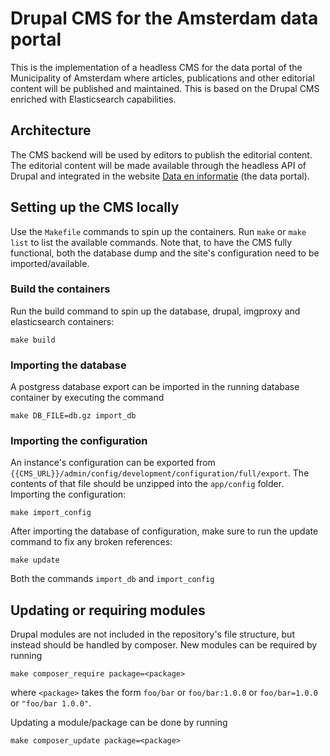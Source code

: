 # Drupal CMS for the Amsterdam data portal

This is the implementation of a headless CMS for the data portal of the Municipality of Amsterdam where articles, publications and other editorial content will be published and maintained.
This is based on the Drupal CMS enriched with Elasticsearch capabilities.

## Architecture

The CMS backend will be used by editors to publish the editorial content. The editorial content will be made available through the headless API of Drupal and integrated in the website [Data en informatie](https://data.amsterdam.nl) (the data portal).

## Setting up the CMS locally

Use the `Makefile` commands to spin up the containers. Run `make` or `make list` to list the available commands. Note that, to have the CMS fully functional, both the database dump and the site's configuration need to be imported/available.

### Build the containers

Run the build command to spin up the database, drupal, imgproxy and elasticsearch containers:

```
make build
```

### Importing the database

A postgress database export can be imported in the running database container by executing the command

```
make DB_FILE=db.gz import_db
```

### Importing the configuration

An instance's configuration can be exported from `{{CMS_URL}}/admin/config/development/configuration/full/export`. The contents of that file should be unzipped into the `app/config` folder. Importing the configuration:

```
make import_config
```

After importing the database of configuration, make sure to run the update command to fix any broken references:

```
make update
```

Both the commands `import_db` and `import_config`

## Updating or requiring modules

Drupal modules are not included in the repository's file structure, but instead should be handled by composer.
New modules can be required by running

```
make composer_require package=<package>
```

where `<package>` takes the form `foo/bar` or `foo/bar:1.0.0` or `foo/bar=1.0.0` or `"foo/bar 1.0.0"`.

Updating a module/package can be done by running

```
make composer_update package=<package>
```
